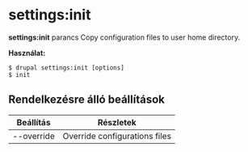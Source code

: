 # settings:init
**settings:init** parancs Copy configuration files to user home directory.

**Használat:**
```
$ drupal settings:init [options] 
$ init  
```

## Rendelkezésre álló beállítások
Beállítás | Részletek
-------|-------------
--override | Override configurations files
